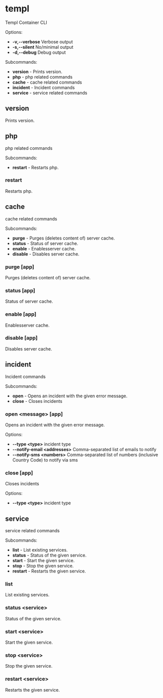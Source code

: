 # templ 
Templ Container CLI

Options:
+ **-v,--verbose** Verbose output
+ **-s,--silent** No/minimal output
+ **-d,--debug** Debug output

Subcommands:
+ **version** - Prints version.
+ **php** - php related commands
+ **cache** - cache related commands
+ **incident** - Incident commands
+ **service** - service related commands

## version 
Prints version.

## php 
php related commands

Subcommands:
+ **restart** - Restarts php.

### restart 
Restarts php.


## cache 
cache related commands

Subcommands:
+ **purge** - Purges (deletes content of) server cache.
+ **status** - Status of server cache.
+ **enable** - Enablesserver cache.
+ **disable** - Disables server cache.

### purge [app]
Purges (deletes content of) server cache.

### status [app]
Status of server cache.

### enable [app]
Enablesserver cache.

### disable [app]
Disables server cache.


## incident 
Incident commands

Subcommands:
+ **open** - Opens an incident with the given error message.
+ **close** - Closes incidents

### open \<message\> [app]
Opens an incident with the given error message.

Options:
+ **--type \<type\>** incident type
+ **--notify-email \<addresses\>** Comma-separated list of emails to notify
+ **--notify-sms \<numbers\>** Comma-separated list of numbers (inclusive Country Code) to notify via sms

### close [app]
Closes incidents

Options:
+ **--type \<type\>** incident type


## service 
service related commands

Subcommands:
+ **list** - List existing services.
+ **status** - Status of the given service.
+ **start** - Start the given service.
+ **stop** - Stop the given service.
+ **restart** - Restarts the given service.

### list 
List existing services.

### status \<service\>
Status of the given service.

### start \<service\>
Start the given service.

### stop \<service\>
Stop the given service.

### restart \<service\>
Restarts the given service.




